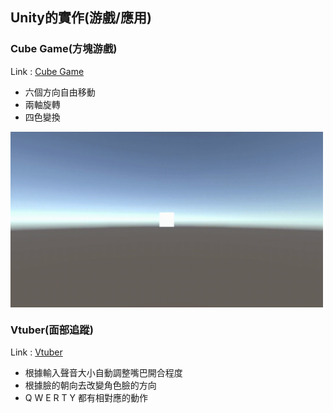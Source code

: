 ## Unity的實作(游戲/應用)

### Cube Game(方塊游戲)

Link : [Cube Game](https://github.com/CalvinWan0101/Unity-Project/tree/main/Cube_Game)

- 六個方向自由移動
- 兩軸旋轉
- 四色變換

<img align="center" alt="GIF" src="https://github.com/CalvinWan0101/Unity-Project/blob/main/Cube_Game/GIF/Summary.gif" width="500"  />

### Vtuber(面部追蹤)

Link : [Vtuber](https://github.com/CalvinWan0101/Unity-Project/tree/main/Vtuber)

- 根據輸入聲音大小自動調整嘴巴開合程度
- 根據臉的朝向去改變角色臉的方向
- Q W E R T Y 都有相對應的動作
